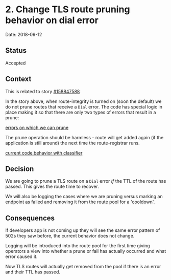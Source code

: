 # 2. Change TLS route pruning behavior on dial error

Date: 2018-09-12

## Status

Accepted

## Context

This is related to story [#158847588](https://www.pivotaltracker.com/story/show/158847588)

In the story above, when route-integrity is turned on
(soon the default) we do not prune routes that receive a `Dial` error.
The code has special logic in place making
it so that there are only two types of errors that result in a
prune:

[errors on which we can prune](https://github.com/cloudfoundry/gorouter/blob/b63e6fb16c2a422ec5108a19debc9adb81f2d1dd/proxy/fails/classifier_group.go#L17-L20)

The prune operation should be harmless - route will get added again
(if the application is still around) the next time the
route-registrar runs.

[current code behavior with classifier](https://github.com/cloudfoundry/gorouter/blob/b63e6fb16c2a422ec5108a19debc9adb81f2d1dd/route/pool.go#L369-L372)

## Decision

We are going to prune a TLS route on a `Dial` error _if_
the TTL of the route has passed. This gives the
route time to recover.

We will also be logging the cases where we are pruning versus
marking an endpoint as failed and removing it from the route
pool for a 'cooldown'.

## Consequences

If developers app is not coming up they will see the same error
pattern of 502s they saw before, the current behavior does not
change.

Logging will be introduced into the route pool for the first time
giving operators a view into whether a prune or fail has actually
occurred and what error caused it.

Now TLS routes will actually get removed from the pool if there
is an error and their TTL has passed.
